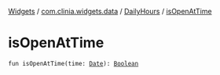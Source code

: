 [Widgets](../../index.md) / [com.clinia.widgets.data](../index.md) / [DailyHours](index.md) / [isOpenAtTime](./is-open-at-time.md)

# isOpenAtTime

`fun isOpenAtTime(time: `[`Date`](https://docs.oracle.com/javase/6/docs/api/java/util/Date.html)`): `[`Boolean`](https://kotlinlang.org/api/latest/jvm/stdlib/kotlin/-boolean/index.html)